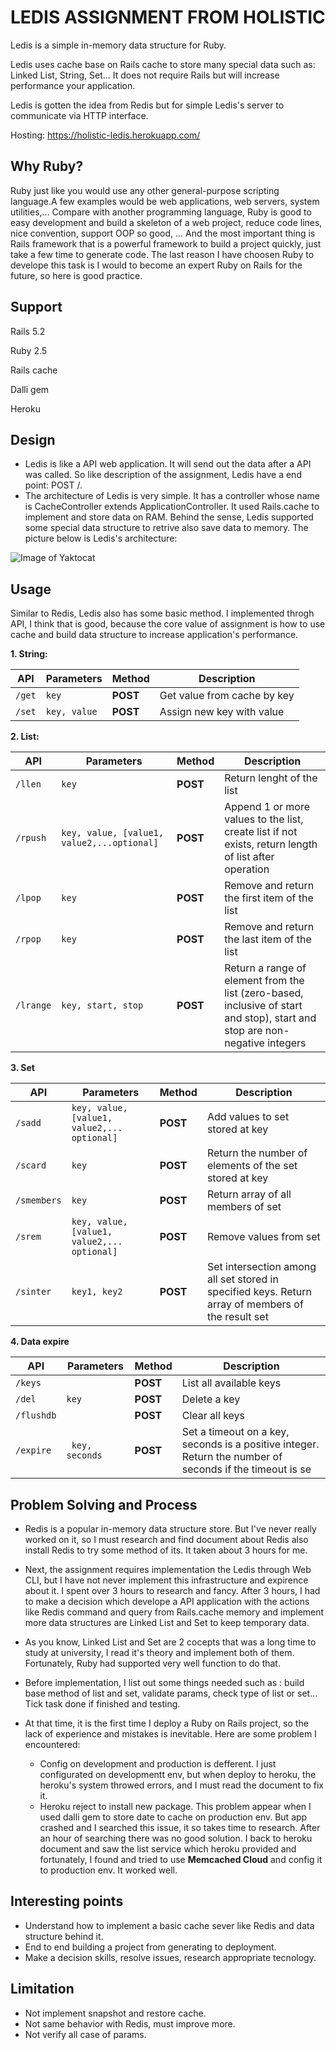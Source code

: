 # LEDIS ASSIGNMENT FROM HOLISTIC
Ledis is a simple in-memory data structure for Ruby.

Ledis uses cache base on Rails cache to store many special data such as: Linked List, String, Set... It does not require Rails but will increase performance your application.

Ledis is gotten the idea from Redis but for simple Ledis's server to communicate via HTTP interface.

Hosting: https://holistic-ledis.herokuapp.com/
## Why Ruby?
Ruby just like you would use any other general-purpose scripting language.A few examples would be web applications, web servers, system utilities,... Compare with another programming language, Ruby is good to easy development and build a skeleton of a web project, reduce code lines, nice convention, support OOP so good, ... And the most important thing is Rails framework that is a powerful framework to build a project quickly, just take a few time to generate code. The last reason I have choosen Ruby to develope this task is I would to become an expert Ruby on Rails for the future, so here is good practice.

## Support
Rails 5.2

Ruby 2.5

Rails cache

Dalli gem

Heroku

## Design
* Ledis is like a API web application. It will send out the data after a API was called. So like description of the assignment, Ledis have a end point: POST /<any command here>.
* The architecture of Ledis is very simple. It has a controller whose name is CacheController extends ApplicationController. It used Rails.cache to implement and store data on RAM. Behind the sense, Ledis supported some special data structure to retrive also save data to memory. The picture below is Ledis's architecture: 

![Image of Yaktocat](https://i.imgur.com/8PeTyc2.png)
                                                                                                                      
## Usage
Similar to Redis, Ledis also has some basic method. I implemented throgh API, I think that is good, because the core value of assignment is how to use cache and build data structure to increase application's performance.

**1. String:**

API | Parameters | Method | Description
------------ | ------------- | ------------- | -------------
``` /get ``` | ``` key ```| **POST** | Get value from cache by key
``` /set ``` | ``` key, value ```| **POST** | Assign new key with value

**2. List:**

API | Parameters | Method | Description
------------ | ------------- | ------------- | -------------
``` /llen ``` | ``` key ```| **POST** | Return lenght of the list
``` /rpush ``` | ``` key, value, [value1, value2,...optional] ```| **POST** | Append 1 or more values to the list, create list if not exists, return length of list after operation
``` /lpop ``` | ``` key ```| **POST** | Remove and return the first item of the list
``` /rpop ``` | ``` key ```| **POST** | Remove and return the last item of the list
``` /lrange ``` | ``` key, start, stop ```| **POST** | Return a range of element from the list (zero-based, inclusive of start and stop), start and stop are non-negative integers

**3. Set**

API | Parameters | Method | Description
------------ | ------------- | ------------- | -------------
``` /sadd ``` | ``` key, value, [value1, value2,... optional] ```| **POST** | Add values to set stored at key
``` /scard ``` | ``` key ```| **POST** | Return the number of elements of the set stored at key
``` /smembers ``` | ``` key ```| **POST** | Return array of all members of set
``` /srem ``` | ``` key, value, [value1, value2,... optional] ```| **POST** | Remove values from set
``` /sinter ``` | ``` key1, key2 ```| **POST** | Set intersection among all set stored in specified keys. Return array of members of the result set

**4. Data expire**

API | Parameters | Method | Description
------------ | ------------- | ------------- | -------------
``` /keys ``` || **POST** | List all available keys
``` /del ``` | ``` key ```| **POST** | Delete a key
``` /flushdb ``` || **POST** | Clear all keys
``` /expire ``` |``` key, seconds```| **POST** | Set a timeout on a key, seconds is a positive integer. Return the number of seconds if the timeout is se


## Problem Solving and Process
* Redis is a popular in-memory data structure store. But I've never really worked on it, so I must research and find document about Redis also install Redis to try some method of its. It taken about 3 hours for me.

* Next, the assignment requires implementation the Ledis through Web CLI, but I have not never implement this infrastructure and expirence about it. I spent over 3 hours to research and fancy. After 3 hours, I had to make a decision which develope a API application with the actions like Redis command and query from Rails.cache memory and implement more data structures are Linked List and Set to keep temporary data.

* As you know, Linked List and Set are 2 cocepts that was a long time to study at university, I read it's theory and implement both of them. Fortunately, Ruby had supported very well function to do that.
* Before implementation, I list out some things needed such as : build base method of list and set, validate params, check type of list or set... Tick task done if finished and testing.

* At that time, it is the first time I deploy a Ruby on Rails project, so the lack of experience and mistakes is inevitable. Here are some problem I encountered: 
  - Config on development and production is defferent. I just configurated on developmentt env, but when deploy to heroku, the heroku's system throwed errors, and I must read the document to fix it.
  - Heroku reject to install new package. This problem appear when I used dalli gem to store date to cache on production env. But app crashed and I searched this issue, it so takes time to research. After an hour of searching there was no good solution. I back to heroku document and saw the list service which heroku provided and fortunately, I found and tried to use **Memcached Cloud** and config it to production env. It worked well.

## Interesting points
* Understand how to implement a basic cache sever like Redis and data structure behind it.
* End to end building a project from generating to deployment.
* Make a decision skills, resolve issues, research appropriate tecnology.

## Limitation
* Not implement snapshot and restore cache.
* Not same behavior with Redis, must improve more.
* Not verify all case of params.

